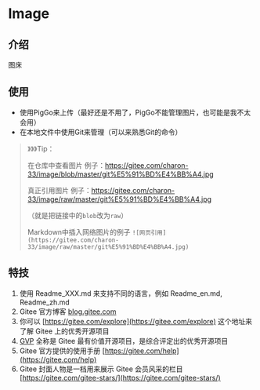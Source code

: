# Image

## 介绍

图床

## 使用

- 使用PigGo来上传（最好还是不用了，PigGo不能管理图片，也可能是我不太会用）
- 在本地文件中使用Git来管理（可以来熟悉Git的命令）

>》》》Tip：
>
>在仓库中查看图片 例子：https://gitee.com/charon-33/image/blob/master/git%E5%91%BD%E4%BB%A4.jpg
>
>真正引用图片 例子：https://gitee.com/charon-33/image/raw/master/git%E5%91%BD%E4%BB%A4.jpg
>
>（就是把链接中的`blob`改为`raw`）
>
>Markdown中插入网络图片的例子 `![网页引用](https://gitee.com/charon-33/image/raw/master/git%E5%91%BD%E4%BB%A4.jpg)`

## 特技

1.  使用 Readme\_XXX.md 来支持不同的语言，例如 Readme\_en.md, Readme\_zh.md
2.  Gitee 官方博客 [blog.gitee.com](https://blog.gitee.com)
3.  你可以 [https://gitee.com/explore](https://gitee.com/explore) 这个地址来了解 Gitee 上的优秀开源项目
4.  [GVP](https://gitee.com/gvp) 全称是 Gitee 最有价值开源项目，是综合评定出的优秀开源项目
5.  Gitee 官方提供的使用手册 [https://gitee.com/help](https://gitee.com/help)
6.  Gitee 封面人物是一档用来展示 Gitee 会员风采的栏目 [https://gitee.com/gitee-stars/](https://gitee.com/gitee-stars/)
